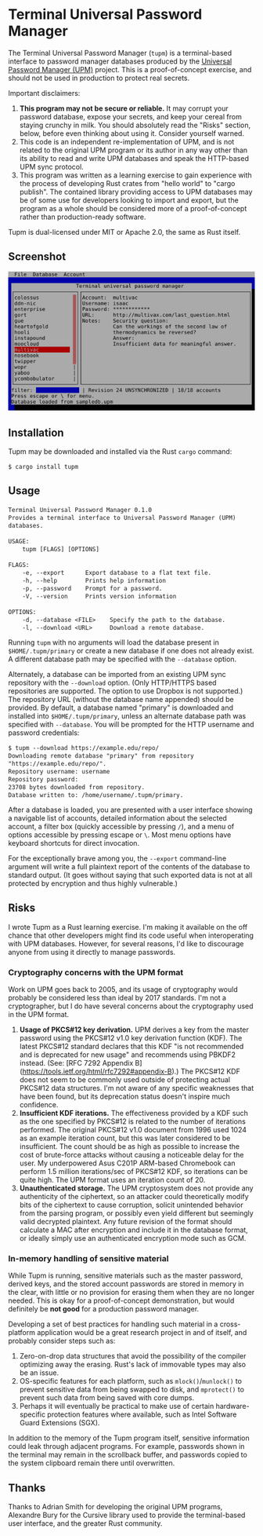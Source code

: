 
Terminal Universal Password Manager
========================================

The Terminal Universal Password Manager (`tupm`) is a terminal-based
interface to password manager databases produced by the
[Universal Password Manager (UPM)](http://upm.sourceforge.net/) project.
This is a proof-of-concept exercise, and should not be used in
production to protect real secrets.

Important disclaimers:

1. **This program may not be secure or reliable.**  It may corrupt your
   password database, expose your secrets, and keep your cereal from
   staying crunchy in milk.  You should absolutely read the "Risks"
   section, below, before even thinking about using it.  Consider
   yourself warned.
2. This code is an independent re-implementation of UPM, and is not
   related to the original UPM program or its author in any way other
   than its ability to read and write UPM databases and speak the
   HTTP-based UPM sync protocol.
3. This program was written as a learning exercise to gain experience
   with the process of developing Rust crates from "hello world" to
   "cargo publish".  The contained library providing access to UPM
   databases may be of some use for developers looking to import and
   export, but the program as a whole should be considered more of a
   proof-of-concept rather than production-ready software.

Tupm is dual-licensed under MIT or Apache 2.0, the same as Rust itself.

Screenshot
--------------------

![Screenshot](tupm-screenshot.png)

Installation
--------------------

Tupm may be downloaded and installed via the Rust `cargo` command:

```
$ cargo install tupm
```

Usage
--------------------

```
Terminal Universal Password Manager 0.1.0
Provides a terminal interface to Universal Password Manager (UPM) databases.

USAGE:
    tupm [FLAGS] [OPTIONS]

FLAGS:
    -e, --export      Export database to a flat text file.
    -h, --help        Prints help information
    -p, --password    Prompt for a password.
    -V, --version     Prints version information

OPTIONS:
    -d, --database <FILE>    Specify the path to the database.
    -l, --download <URL>     Download a remote database.
```

Running `tupm` with no arguments will load the database present in
`$HOME/.tupm/primary` or create a new database if one does not already
exist.  A different database path may be specified with the `--database`
option.

Alternately, a database can be imported from an existing UPM sync
repository with the `--download` option.  (Only HTTP/HTTPS based
repositories are supported.  The option to use Dropbox is not
supported.)   The repository URL (without the database name appended)
should be provided.  By default, a database named "primary" is
downloaded and installed into `$HOME/.tupm/primary`, unless an alternate
database path was specified with `--database`.  You will be prompted for
the HTTP username and password credentials:

```
$ tupm --download https://example.edu/repo/
Downloading remote database "primary" from repository "https://example.edu/repo/".
Repository username: username
Repository password:
23708 bytes downloaded from repository.
Database written to: /home/username/.tupm/primary.
```

After a database is loaded, you are presented with a user interface
showing a navigable list of accounts, detailed information about the
selected account, a filter box (quickly accessible by pressing `/`), and
a menu of options accessible by pressing escape or `\`.  Most menu
options have keyboard shortcuts for direct invocation.

For the exceptionally brave among you, the `--export` command-line
argument will write a full plaintext report of the contents of the
database to standard output.  (It goes without saying that such exported
data is not at all protected by encryption and thus highly vulnerable.)

Risks
--------------------

I wrote Tupm as a Rust learning exercise.  I'm making it available on
the off chance that other developers might find its code useful when
interoperating with UPM databases.  However, for several reasons, I'd
like to discourage anyone from using it directly to manage passwords.

### Cryptography concerns with the UPM format

Work on UPM goes back to 2005, and its usage of cryptography would
probably be considered less than ideal by 2017 standards.  I'm not a
cryptographer, but I do have several concerns about the cryptography
used in the UPM format.

1. **Usage of PKCS#12 key derivation.**  UPM derives a key from the
   master password using the PKCS#12 v1.0 key derivation function (KDF).
   The latest PKCS#12 standard declares that this KDF "is not
   recommended and is deprecated for new usage" and recommends using
   PBKDF2 instead.  (See: [RFC 7292 Appendix B]
   (https://tools.ietf.org/html/rfc7292#appendix-B).) The PKCS#12
   KDF does not seem to be commonly used outside of protecting actual
   PKCS#12 data structures.  I'm not aware of any specific weaknesses
   that have been found, but its deprecation status doesn't inspire much
   confidence.
2. **Insufficient KDF iterations.** The effectiveness provided by a KDF
   such as the one specified by PKCS#12 is related to the number of
   iterations performed.  The original PKCS#12 v1.0 document from 1996
   used 1024 as an example iteration count, but this was later
   considered to be insufficient.  The count should be as high as
   possible to increase the cost of brute-force attacks without causing
   a noticeable delay for the user.  My underpowered Asus C201P
   ARM-based Chromebook can perform 1.5 million iterations/sec of
   PKCS#12 KDF, so iterations can be quite high.  The UPM format uses an
   iteration count of 20.
3. **Unauthenticated storage.**  The UPM cryptosystem does not provide
   any authenticity of the ciphertext, so an attacker could
   theoretically modify bits of the ciphertext to cause corruption,
   solicit unintended behavior from the parsing program, or possibly
   even yield different but seemingly valid decrypted plaintext.
   Any future revision of the format should calculate a MAC after
   encryption and include it in the database format, or ideally simply
   use an authenticated encryption mode such as GCM.

### In-memory handling of sensitive material

While Tupm is running, sensitive materials such as the master password,
derived keys, and the stored account passwords are stored in memory in
the clear, with little or no provision for erasing them when they are no
longer needed.  This is okay for a proof-of-concept demonstration, but
would definitely be **not good** for a production password manager.

Developing a set of best practices for handling such material in a
cross-platform application would be a great research project in and of
itself, and probably consider steps such as:
1. Zero-on-drop data structures that avoid the possibility of the compiler
   optimizing away the erasing.  Rust's lack of immovable types may also
   be an issue.
2. OS-specific features for each platform, such as `mlock()`/`munlock()`
   to prevent sensitive data from being swapped to disk, and
   `mprotect()` to prevent such data from being saved with core dumps.
3. Perhaps it will eventually be practical to make use of certain
   hardware-specific protection features where available, such as Intel
   Software Guard Extensions (SGX).

In addition to the memory of the Tupm program itself, sensitive
information could leak through adjacent programs.  For example,
passwords shown in the terminal may remain in the scrollback buffer, and
passwords copied to the system clipboard remain there until overwritten.

Thanks
--------------------

Thanks to Adrian Smith for developing the original UPM programs,
Alexandre Bury for the Cursive library used to provide the
terminal-based user interface, and the greater Rust community.
